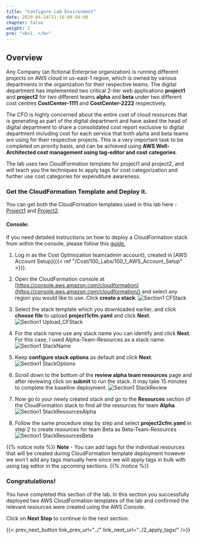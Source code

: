 ```yaml
---
title: "Configure Lab Environment"
date: 2020-04-24T11:16:09-04:00
chapter: false
weight: 1
pre: "<b>1. </b>"
---
```

## Overview
Any Company (an fictional Enterprise organization) is running different projects on AWS cloud in us-east-1 region, 
which is owned by various departments in the organization for their respective teams. 
The digital department has implemented two critical 2-tier web applications **project1** and **project2** 
for two different teams **alpha** and **beta** under two different cost centres **CostCenter-1111** and **CostCenter-2222** respectively.

The CFO is highly concerned about the entire cost of cloud resources that is generating 
as part of the digital department and have asked the head of digital department to share 
a consolidated cost report exclusive to digital department including cost for each service
that both alpha and beta teams are using for their respective projects. This is a very 
important task to be completed on priority basis, and can be achieved using 
**AWS Well-Architected cost management using tag-editor and cost categories**.

The lab uses two CloudFormation template for project1 and project2, and
will teach you the techniques to apply tags for cost categorization and
further use cost categories for expenditure awareness.

### Get the CloudFormation Template and Deploy it.
You can get both the CloudFormation templates used in this lab here - [Project1](/Cost/200_Cost_Category/Code/Project1cfm.yml "Section2 CFTemplate1") and [Project2](/Cost/200_Cost_Category/Code/Project2cfm.yml "Section2 CFTemplate2").

#### Console:
If you need detailed instructions on how to deploy a CloudFormation
stack from within the console, please follow this
[guide.](https://docs.aws.amazon.com/AWSCloudFormation/latest/UserGuide/cfn-console-create-stack.html)

1. Log in as the Cost Optimization team(admin account), created in [AWS Account Setup]({{< ref "/Cost/100_Labs/100_1_AWS_Account_Setup" >}}).

2. Open the CloudFormation console at
    [https://console.aws.amazon.com/cloudformation](https://console.aws.amazon.com/cloudformation/)
    and select any region you would like to use. Click **create a stack**. 
 ![Section1 CFStack](/Cost/200_Cost_Category/Images/section1/CFStack.png)

3. Select the stack template which you downloaded earlier, and click
    **choose file** to upload **project1cfm.yaml** and click **Next**.
 ![Section1 Upload_CFStack](/Cost/200_Cost_Category/Images/section1/upload_CFStackProject1.png)

4. For the stack name use any stack name you can identify and click
    **Next**. For this case, I used Alpha-Team-Resources as a stack
    name.
 ![Section1 StackName](/Cost/200_Cost_Category/Images/section1/stackNameAlphaTeam.png)

5. Keep **configure stack options** as default and click **Next**.
 ![Section1 StackOptions](/Cost/200_Cost_Category/Images/section1/stackOptionsAlphaTeam.png)

6. Scroll down to the bottom of the **review alpha team resources**
    page and after reviewing click on **submit** to run the stack. It
    may take 15 minutes to complete the baseline deployment.
![Section1 StackReview](/Cost/200_Cost_Category/Images/section1/stackReviewAlphaTeam.png)

7. Now go to your newly created stack and go to the **Resources**
    section of the CloudFormation stack to find all the resources for
    team **Alpha**
 ![Section1 StackResourcesAlpha](/Cost/200_Cost_Category/Images/section1/stackResourcesAlphaTeam.png)

8. Follow the same procedure step by step and select
    **project2cfm.yaml** in step 2 to create resources for team Beta as
    Beta-Team-Resources
 ![Section1 StackResourcesBeta](/Cost/200_Cost_Category/Images/section1/stackResourcesBetaTeam.png)

{{% notice note %}}
**Note** - You can add tags for the individual resources that will be
created during CloudFormation template deployment however we won\'t add
any tags manually here since we will apply tags in bulk with using tag
editor in the upcoming sections.
{{% /notice %}}

### Congratulations!

You have completed this section of the lab. In this section you
successfully deployed two AWS CloudFormation templates of the lab and
confirmed the relevant resources were created using the AWS Console.

Click on **Next Step** to continue to the next section.

{{< prev_next_button link_prev_url="../" link_next_url="../2_apply_tags/" />}}
